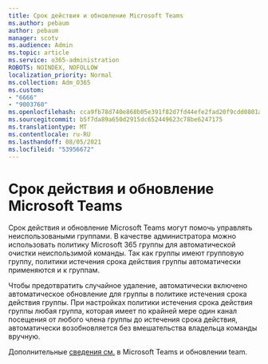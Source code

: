 ```yaml
---
title: Срок действия и обновление Microsoft Teams
ms.author: pebaum
author: pebaum
manager: scotv
ms.audience: Admin
ms.topic: article
ms.service: o365-administration
ROBOTS: NOINDEX, NOFOLLOW
localization_priority: Normal
ms.collection: Adm_O365
ms.custom:
- "6666"
- "9003760"
ms.openlocfilehash: cca9fb78d740e868b05e391f82d7fd44efe2fad20f9cdd0801ae05dbfa410a05
ms.sourcegitcommit: b5f7da89a650d2915dc652449623c78be6247175
ms.translationtype: MT
ms.contentlocale: ru-RU
ms.lasthandoff: 08/05/2021
ms.locfileid: "53956672"
---
```

# <a name="team-expiration-and-renewal-in-microsoft-teams"></a>Срок действия и обновление Microsoft Teams

Срок действия и обновление Microsoft Teams могут помочь управлять неиспользоваными группами. В качестве администратора [](https://docs.microsoft.com/microsoft-365/admin/create-groups/office-365-groups-expiration-policy) можно использовать политику Microsoft 365 группы для автоматической очистки неиспользимой команды. Так как группы имеют групповую группу, политики истечения срока действия группы автоматически применяются и к группам.

Чтобы предотвратить случайное удаление, автоматически включено автоматическое обновление для группы в политике истечения срока действия группы. При настройках политики истечения срока действия группы любая группа, которая имеет по крайней мере один канал посещения от любого члена группы до истечения срока действия, автоматически возобновляется без вмешательства владельца команды вручную.  

Дополнительные [сведения см.](https://docs.microsoft.com/microsoftteams/team-expiration-renewal) в Microsoft Teams и обновлении team.
